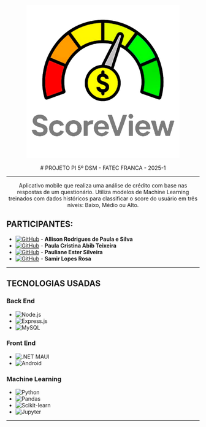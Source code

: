 <p align="center">
  <img src="Imagens/logo_grey.png" alt="Logo" width="400"/>
</p>

<p align="center">
# PROJETO PI 5º DSM - FATEC FRANCA - 2025-1
</p>

---
<p align="center">
Aplicativo mobile que realiza uma análise de crédito com base nas respostas de um questionário. Utiliza modelos de Machine Learning treinados com dados históricos para classificar o score do usuário em três níveis: Baixo, Médio ou Alto.
</p>

## PARTICIPANTES:
- [![GitHub](https://img.shields.io/badge/GitHub-allisonrps-blue?logo=github)](https://github.com/allisonrps) - **Allison Rodrigues de Paula e Silva**    
- [![GitHub](https://img.shields.io/badge/GitHub-jed1rey-blue?logo=github)](https://github.com/jed1rey) - **Paula Cristina Abib Teixeira**
- [![GitHub](https://img.shields.io/badge/GitHub-BrunoJose--dev-blue?logo=github)](https://github.com/PaulianeSilveira) - **Pauliane Ester Silveira**
- [![GitHub](https://img.shields.io/badge/GitHub-SamLope-blue?logo=github)](https://github.com/SamLope) - **Samir Lopes Rosa**

---

## TECNOLOGIAS USADAS

### Back End
- ![Node.js](https://img.shields.io/badge/Node.js-339933?style=flat&logo=nodedotjs&logoColor=white)
- ![Express.js](https://img.shields.io/badge/Express.js-000000?style=flat&logo=express&logoColor=white)
- ![MySQL](https://img.shields.io/badge/MySQL-00758F?style=flat&logo=mysql&logoColor=white)

### Front End
- ![.NET MAUI](https://img.shields.io/badge/.NET_MAUI-512BD4?style=flat&logo=dotnet&logoColor=white)
- ![Android](https://img.shields.io/badge/Android-3DDC84?style=flat&logo=android&logoColor=white)

### Machine Learning
- ![Python](https://img.shields.io/badge/Python-3776AB?style=flat&logo=python&logoColor=white)
- ![Pandas](https://img.shields.io/badge/Pandas-150458?style=flat&logo=pandas&logoColor=white)
- ![Scikit-learn](https://img.shields.io/badge/Scikit--learn-F7931E?style=flat&logo=scikit-learn&logoColor=white)
- ![Jupyter](https://img.shields.io/badge/Jupyter-F37626?style=flat&logo=jupyter&logoColor=white)

---
